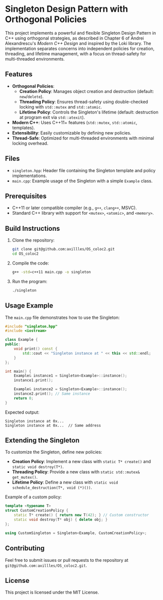 # Singleton Design Pattern with Orthogonal Policies

This project implements a powerful and flexible Singleton Design Pattern in C++ using orthogonal strategies, as described in Chapter 6 of Andrei Alexandrescu's *Modern C++ Design* and inspired by the Loki library. The implementation separates concerns into independent policies for creation, threading, and lifetime management, with a focus on thread-safety for multi-threaded environments.

## Features

- **Orthogonal Policies**:
  - **Creation Policy**: Manages object creation and destruction (default: `new`/`delete`).
  - **Threading Policy**: Ensures thread-safety using double-checked locking with `std::mutex` and `std::atomic`.
  - **Lifetime Policy**: Controls the Singleton's lifetime (default: destruction at program exit via `std::atexit`).
- **Modern C++**: Uses C++11+ features (`std::mutex`, `std::atomic`, templates).
- **Extensibility**: Easily customizable by defining new policies.
- **Thread-Safe**: Optimized for multi-threaded environments with minimal locking overhead.

## Files

- `singleton.hpp`: Header file containing the Singleton template and policy implementations.
- `main.cpp`: Example usage of the Singleton with a simple `Example` class.

## Prerequisites

- C++11 or later compatible compiler (e.g., `g++`, `clang++`, MSVC).
- Standard C++ library with support for `<mutex>`, `<atomic>`, and `<memory>`.

## Build Instructions

1. Clone the repository:

   ```bash
   git clone git@github.com:axillles/OS_coloc2.git
   cd OS_coloc2
   ```
2. Compile the code:

   ```bash
   g++ -std=c++11 main.cpp -o singleton
   ```
3. Run the program:

   ```bash
   ./singleton
   ```

## Usage Example

The `main.cpp` file demonstrates how to use the Singleton:

```cpp
#include "singleton.hpp"
#include <iostream>

class Example {
public:
    void print() const {
        std::cout << "Singleton instance at " << this << std::endl;
    }
};

int main() {
    Example& instance1 = Singleton<Example>::instance();
    instance1.print();

    Example& instance2 = Singleton<Example>::instance();
    instance2.print(); // Same instance
    return 0;
}
```

Expected output:

```
Singleton instance at 0x...
Singleton instance at 0x...  // Same address
```

## Extending the Singleton

To customize the Singleton, define new policies:

- **Creation Policy**: Implement a new class with `static T* create()` and `static void destroy(T*)`.
- **Threading Policy**: Provide a new class with `static std::mutex& get_mutex()`.
- **Lifetime Policy**: Define a new class with `static void schedule_destruction(T*, void (*)())`.

Example of a custom policy:

```cpp
template <typename T>
struct CustomCreationPolicy {
    static T* create() { return new T(42); } // Custom constructor
    static void destroy(T* obj) { delete obj; }
};

using CustomSingleton = Singleton<Example, CustomCreationPolicy>;
```

## Contributing

Feel free to submit issues or pull requests to the repository at `git@github.com:axillles/OS_coloc2.git`.

## License

This project is licensed under the MIT License.